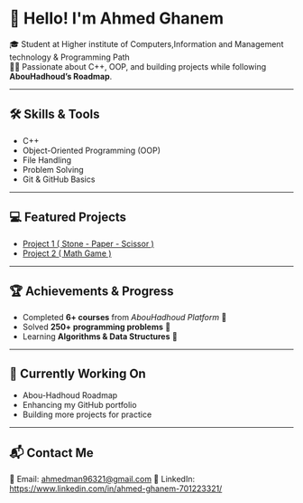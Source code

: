 # 👋 Hello! I'm Ahmed Ghanem  
🎓 Student at ‏‎Higher institute of Computers,Information and Management technology & Programming Path  
👨‍💻 Passionate about C++, OOP, and building projects while following **AbouHadhoud’s Roadmap**.

---

## 🛠️ Skills & Tools
- C++
- Object-Oriented Programming (OOP)
- File Handling
- Problem Solving
- Git & GitHub Basics

---

## 💻 Featured Projects

- [Project 1 ( Stone - Paper - Scissor )](https://github.com/Eng-AhmedGhanem/Project-1-Stone---Paper---Scissor-)
- [Project 2 ( Math Game )](https://github.com/Eng-AhmedGhanem/Project-2-Math-Game-)
---

## 🏆 Achievements & Progress
- Completed **6+ courses** from *AbouHadhoud Platform* 🧠  
- Solved **250+ programming problems** 💪  
- Learning **Algorithms & Data Structures** 📘  

---

## 🎯 Currently Working On
- Abou-Hadhoud Roadmap  
- Enhancing my GitHub portfolio  
- Building more projects for practice  

---

## 📬 Contact Me
📧 Email: ahmedman96321@gmail.com
💼 LinkedIn: https://www.linkedin.com/in/ahmed-ghanem-701223321/ 
